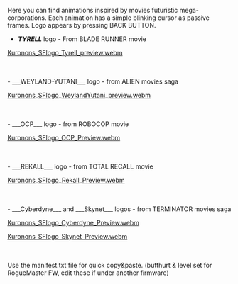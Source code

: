 Here you can find animations inspired by movies futuristic mega-corporations.
Each animation has a simple blinking cursor as passive frames.
Logo appears by pressing BACK BUTTON.

- ___TYRELL___ logo - From BLADE RUNNER movie
    
[Kuronons_SFlogo_Tyrell_preview.webm](https://user-images.githubusercontent.com/110337784/193908556-dcc1acca-9f79-496f-8b9c-1ad938223e5d.webm)

<BR>
<BR>
- ___WEYLAND-YUTANI___ logo - from ALIEN movies saga
    
[Kuronons_SFlogo_WeylandYutani_preview.webm](https://user-images.githubusercontent.com/110337784/193909211-3d87da37-6dda-4674-816d-be50425dc7b1.webm)
    
<BR>
<BR>
- ___OCP___ logo - from ROBOCOP movie
    
[Kuronons_SFlogo_OCP_Preview.webm](https://user-images.githubusercontent.com/110337784/193909244-431c53a0-2822-462d-a87e-b3a9e88cc92f.webm)
    
<BR>
<BR>
- ___REKALL___ logo - from TOTAL RECALL movie
    
[Kuronons_SFlogo_Rekall_Preview.webm](https://user-images.githubusercontent.com/110337784/193909274-5036edbe-14bc-4383-9634-4623872b2161.webm)
    
<BR>
<BR>
- ___Cyberdyne___ and ___Skynet___ logos - from TERMINATOR movies saga
    
[Kuronons_SFlogo_Cyberdyne_Preview.webm](https://user-images.githubusercontent.com/110337784/193909318-c371d601-d8c6-414c-82f3-484e8c9a63fa.webm)

[Kuronons_SFlogo_Skynet_Preview.webm](https://user-images.githubusercontent.com/110337784/193909341-93e78927-448d-47f9-9338-46be676b91ee.webm)
    
<BR>
<BR>
Use the manifest.txt file for quick copy&paste. (butthurt & level set for RogueMaster FW, edit these if under another firmware)
